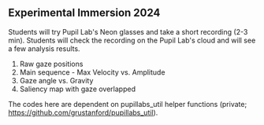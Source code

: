 ## Experimental Immersion 2024

Students will try Pupil Lab's Neon glasses and take a short recording (2-3 min). Students will check the recording on the Pupil Lab's cloud and will see a few analysis results. 

1. Raw gaze positions
2. Main sequence - Max Velocity vs. Amplitude
3. Gaze angle vs. Gravity
4. Saliency map with gaze overlapped

The codes here are dependent on pupillabs_util helper functions (private; https://github.com/grustanford/pupillabs_util).
